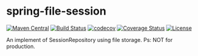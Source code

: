 # spring-file-session
[![Maven Central](https://img.shields.io/maven-central/v/com.gitee.ian4hu/spring-file-session.svg)](https://search.maven.org/artifact/com.gitee.ian4hu/spring-file-session)
[![Build Status](https://travis-ci.org/ian4hu/spring-file-session.svg?branch=master)](https://travis-ci.org/ian4hu/spring-file-session)
[![codecov](https://codecov.io/gh/ian4hu/spring-file-session/branch/master/graph/badge.svg)](https://codecov.io/gh/ian4hu/spring-file-session)
[![Coverage Status](https://coveralls.io/repos/github/ian4hu/spring-file-session/badge.svg?branch=master)](https://coveralls.io/github/ian4hu/spring-file-session?branch=master)
[![License](https://img.shields.io/badge/license-Apache%202-4EB1BA.svg)](https://www.apache.org/licenses/LICENSE-2.0.html)


An implement of SessionRepository using file storage. Ps: NOT for production.


